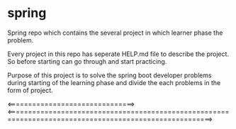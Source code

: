# spring
Spring repo which contains the several project in which learner phase the problem.

Every project in this repo has seperate HELP.md file to describe the project. So before starting can go through and start practicing.

Purpose of this project is to solve the spring boot developer problems during starting of the learning phase and divide the each problems in the form of project.

<===============================> <========================================================================================================>
